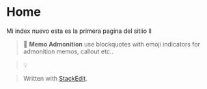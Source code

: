 
# Home

Mi index nuevo
esta es la primera pagina del sitiio 
ll

> :memo: **Memo Admonition**
use blockquotes
with emoji indicators for
admonition memos, callout etc..

> :bulb:



> Written with [StackEdit](https://stackedit.io/).
<!--stackedit_data:
eyJoaXN0b3J5IjpbMjAxMTY2NDQ0MSwxMDg1MDcyOTk5LC0xNj
YxNjc1MjA3LC05Mjk0NjQ0MDgsNDg5OTI4MTY5LC03NzU4ODQz
NjJdfQ==
-->